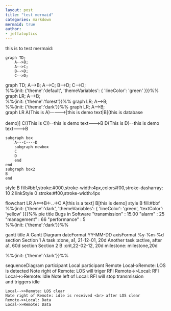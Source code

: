 ```yaml
---
layout: post
title: "test mermaid"
categories: markdown
mermaid: true 
author:
- jeffatoptics
---
```


this is to test mermaid:

```mermaid
graph TD;
    A-->B;
    A-->C;
    B-->D;
    C-->D;
```

<div class="mermaid"> 
graph TD; 
A-->B; A-->C; B-->D; C-->D; 
</div>  


<div class="mermaid">
%%{init: {'theme':'default', 'themeVariables': { 'lineColor': 'green' }}}%%
graph LR;
  A-->B;
</div>


<div class="mermaid">
%%{init: {'theme':'forest'}}%%
graph LR;
  A-->B;
</div>


<div class="mermaid">
%%{init: {'theme':'dark'}}%%
graph LR;
  A-->B;
</div>

<!-- <script async src="https://unpkg.com/mermaid@8.2.3/dist/mermaid.min.js"></script> -->




<div class="mermaid">
graph LR
A(This is A)----->|this is demo text|B[(this is database<br><br> demo)]
C((This is C))--this is demo text--->B
D{This is D}--this is demo text--->B

    subgraph box
        A---C----D
        subgraph newbox
        C
        D
        end
    end
    subgraph box2
    B
    end
style B fill:#bbf,stroke:#000,stroke-width:4px,color:#f00,stroke-dasharray: 10 2
linkStyle 0 stroke:#f00,stroke-width:4px
</div>

<div class="mermaid">
flowchart LR
A<==>B<-..->C
A[this is a text]
B[this is demo]
style B fill:#bbf

</div>

<div class="mermaid">
%%{init: {'theme':'dark', 'themeVariables': { 'lineColor': 'green', 'textColor': 'yellow' }}}%%
pie
    title Bugs in Software
    "transmission" : 15.00
    "alarm" : 25
    "management" : 66
    "performance" : 5
</div>

<div class="mermaid">
%%{init: {'theme':'dark'}}%%

gantt
    title A Gantt Diagram
    dateFormat  YY-MM-DD
    axisFormat   %y-%m-%d
    section Section 1
    A task           :done, a1, 21-12-01, 20d
    Another task     :active, after a1, 60d
    section Section 2
    B      :crit,22-02-12, 20d
    milestone: milestone,20d
</div>


<div class="mermaid">
%%{init: {'theme':'dark'}}%%

sequenceDiagram 
    participant Local
    participant Remote
    Local-xRemote: LOS is detected
    Note right of Remote: LOS will triger RFI
    Remote->>Local: RFI
    Local->>Remote: Idle 
    Note left of Local: RFI will stop transmission <br> and triggers idle
    
    Local-->>Remote: LOS clear
    Note right of Remote: idle is received <br> after LOS clear
    Remote->>Local: Data
    Local->>Remote: Data
</div>
